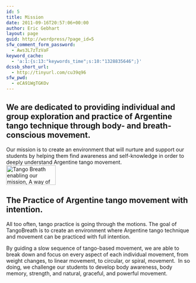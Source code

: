 ```yaml
---
id: 5
title: Mission
date: 2011-09-16T20:57:06+00:00
author: Eric Gebhart
layout: page
guid: http://wordpress/?page_id=5
sfw_comment_form_password:
  - Aws3L7zTzVaF
keyword_cache:
  - 'a:1:{s:13:"keywords_time";s:10:"1328835646";}'
dcssb_short_url:
  - http://tinyurl.com/cu39q96
sfw_pwd:
  - eCA91WgTGKOv
---
```

## We are dedicated to providing individual and group exploration and practice of Argentine tango technique through body- and breath-conscious movement.

<div>
  Our mission is to create an environment that will nurture and support our students by helping them find awareness and self-knowledge in order to deeply understand Argentine tango movement.
</div>

<div>
</div>

<div>
  <a href="http://tangobreath.com/wp-content/uploads/2011/09/tangobreathtime1.jpg"><img class="alignnone size-full wp-image-144" src="http://tangobreath.com/wp-content/uploads/2011/09/tangobreathtime1.jpg" alt="Tango Breath enabling our mission, A way of learning Argentine tango movement and posture with intention." width="133" height="53" /></a>
</div>

<div>
</div>

## The Practice of Argentine tango movement with intention.

<div>
  <p>
    All too often, tango practice is going through the motions. The goal of TangoBreath is to create an environment where Argentine tango technique and movement can be practiced with full intention.
  </p>
  
  <div>
    By guiding a slow sequence of tango-based movement, we are able to break down and focus on every aspect of each individual movement, from weight changes, to linear movement, to circular, or spiral, movement.  In so doing, we challenge our students to develop body awareness, body memory, strength, and natural, graceful, and powerful movement.
  </div>
</div>

#